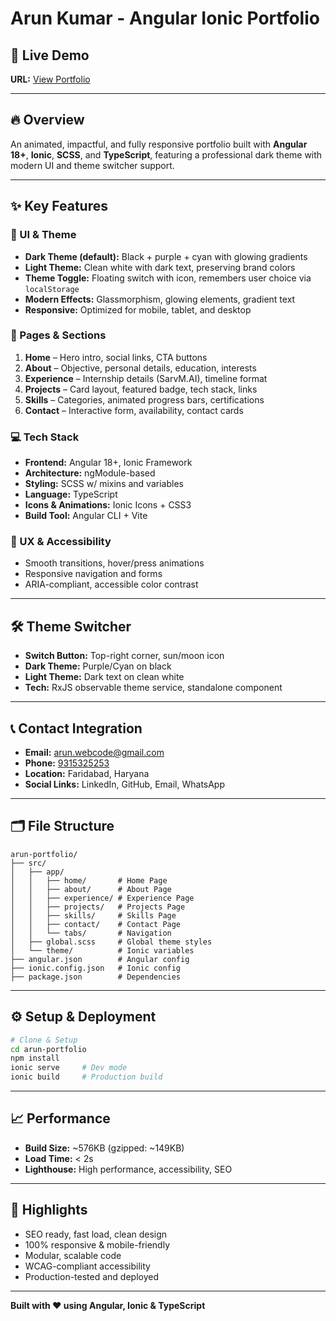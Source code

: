 # Arun Kumar - Angular Ionic Portfolio

## 🚀 Live Demo
**URL:** [View Portfolio](https://4200-iz9w9xn9p3u3kca71qum7-98a1ed13.manusvm.computer)

---

## 🔥 Overview
An animated, impactful, and fully responsive portfolio built with **Angular 18+**, **Ionic**, **SCSS**, and **TypeScript**, featuring a professional dark theme with modern UI and theme switcher support.

---

## ✨ Key Features

### 🎨 UI & Theme
- **Dark Theme (default):** Black + purple + cyan with glowing gradients
- **Light Theme:** Clean white with dark text, preserving brand colors
- **Theme Toggle:** Floating switch with icon, remembers user choice via `localStorage`
- **Modern Effects:** Glassmorphism, glowing elements, gradient text
- **Responsive:** Optimized for mobile, tablet, and desktop

### 📄 Pages & Sections
1. **Home** – Hero intro, social links, CTA buttons
2. **About** – Objective, personal details, education, interests
3. **Experience** – Internship details (SarvM.AI), timeline format
4. **Projects** – Card layout, featured badge, tech stack, links
5. **Skills** – Categories, animated progress bars, certifications
6. **Contact** – Interactive form, availability, contact cards

### 💻 Tech Stack
- **Frontend:** Angular 18+, Ionic Framework
- **Architecture:** ngModule-based
- **Styling:** SCSS w/ mixins and variables
- **Language:** TypeScript
- **Icons & Animations:** Ionic Icons + CSS3
- **Build Tool:** Angular CLI + Vite

### 🎯 UX & Accessibility
- Smooth transitions, hover/press animations
- Responsive navigation and forms
- ARIA-compliant, accessible color contrast

---

## 🛠 Theme Switcher
- **Switch Button:** Top-right corner, sun/moon icon
- **Dark Theme:** Purple/Cyan on black
- **Light Theme:** Dark text on clean white
- **Tech:** RxJS observable theme service, standalone component

---

## 📞 Contact Integration
- **Email:** [arun.webcode@gmail.com](mailto:arun.webcode@gmail.com)
- **Phone:** [9315325253](tel:+919315325253)
- **Location:** Faridabad, Haryana
- **Social Links:** LinkedIn, GitHub, Email, WhatsApp

---

## 🗂️ File Structure
```
arun-portfolio/
├── src/
│   ├── app/
│   │   ├── home/       # Home Page
│   │   ├── about/      # About Page
│   │   ├── experience/ # Experience Page
│   │   ├── projects/   # Projects Page
│   │   ├── skills/     # Skills Page
│   │   ├── contact/    # Contact Page
│   │   └── tabs/       # Navigation
│   ├── global.scss     # Global theme styles
│   └── theme/          # Ionic variables
├── angular.json        # Angular config
├── ionic.config.json   # Ionic config
├── package.json        # Dependencies
```

---

## ⚙️ Setup & Deployment
```bash
# Clone & Setup
cd arun-portfolio
npm install
ionic serve     # Dev mode
ionic build     # Production build
```

---

## 📈 Performance
- **Build Size:** ~576KB (gzipped: ~149KB)
- **Load Time:** < 2s
- **Lighthouse:** High performance, accessibility, SEO

---

## 📌 Highlights
- SEO ready, fast load, clean design
- 100% responsive & mobile-friendly
- Modular, scalable code
- WCAG-compliant accessibility
- Production-tested and deployed

---

**Built with ❤️ using Angular, Ionic & TypeScript**
